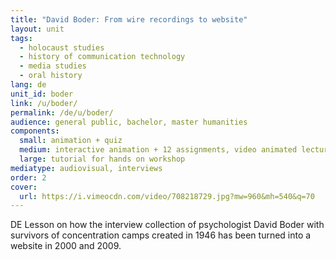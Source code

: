 ```yaml
---
title: "David Boder: From wire recordings to website"
layout: unit
tags:
  - holocaust studies
  - history of communication technology
  - media studies
  - oral history
lang: de
unit_id: boder
link: /u/boder/
permalink: /de/u/boder/
audience: general public, bachelor, master humanities
components:
  small: animation + quiz
  medium: interactive animation + 12 assignments, video animated lecture + 5 assignments
  large: tutorial for hands on workshop
mediatype: audiovisual, interviews
order: 2
cover:
  url: https://i.vimeocdn.com/video/708218729.jpg?mw=960&mh=540&q=70
---
```


DE Lesson on how the interview collection of psychologist David Boder with survivors of concentration camps created in 1946 has been turned into a website in 2000 and 2009.

<!-- more -->
